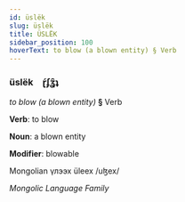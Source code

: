 ```yaml
---
id: üslëk
slug: üslëk
title: ÜSLËK
sidebar_position: 100
hoverText: to blow (a blown entity) § Verb
---
```


### üslëk&emsp;<span kind="abugida">ɽ́ʄʓ̑ʇ</span>

*to blow (a blown entity)* **§** Verb

**Verb**: to blow

**Noun**: a blown entity

**Modifier**: blowable

Mongolian үлээх üleex /uɮex/

*Mongolic Language Family*